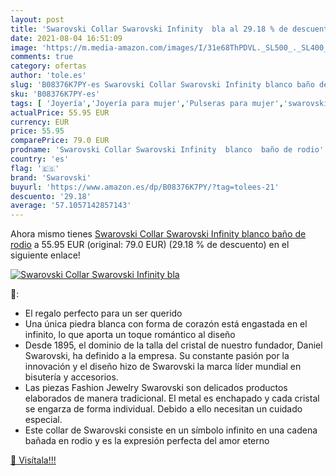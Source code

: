 ```yaml
---
layout: post
title: 'Swarovski Collar Swarovski Infinity  bla al 29.18 % de descuento'
date: 2021-08-04 16:51:09
image: 'https://m.media-amazon.com/images/I/31e68ThPDVL._SL500_._SL400_.jpg'
comments: true
category: ofertas
author: 'tole.es'
slug: 'B08376K7PY-es Swarovski Collar Swarovski Infinity blanco baño de rodio'
sku: 'B08376K7PY-es'
tags: [ 'Joyería','Joyería para mujer','Pulseras para mujer','swarovski', ]
actualPrice: 55.95 EUR
currency: EUR
price: 55.95
comparePrice: 79.0 EUR
prodname: 'Swarovski Collar Swarovski Infinity  blanco  baño de rodio'
country: 'es'
flag: '🇪🇸'
brand: 'Swarovski'
buyurl: 'https://www.amazon.es/dp/B08376K7PY/?tag=tolees-21'
descuento: '29.18'
average: '57.1057142857143'
---
```


Ahora mismo tienes [Swarovski Collar Swarovski Infinity  blanco  baño de rodio](https://www.amazon.es/dp/B08376K7PY/?tag=tolees-21) a 55.95 EUR (original: 79.0 EUR) (29.18 %  de descuento) en el siguiente enlace!

[![Swarovski Collar Swarovski Infinity  bla](https://m.media-amazon.com/images/I/31e68ThPDVL._SL500_._SL400_.jpg)](https://www.amazon.es/dp/B08376K7PY/?tag=tolees-21)

🔎:

- El regalo perfecto para un ser querido
- Una única piedra blanca con forma de corazón está engastada en el infinito, lo que aporta un toque romántico al diseño
- Desde 1895, el dominio de la talla del cristal de nuestro fundador, Daniel Swarovski, ha definido a la empresa. Su constante pasión por la innovación y el diseño hizo de Swarovski la marca líder mundial en bisutería y accesorios.
- Las piezas Fashion Jewelry Swarovski son delicados productos elaborados de manera tradicional. El metal es enchapado y cada cristal se engarza de forma individual. Debido a ello necesitan un cuidado especial.
- Este collar de Swarovski consiste en un símbolo infinito en una cadena bañada en rodio y es la expresión perfecta del amor eterno

[🛒 Visítala!!!](https://www.amazon.es/dp/B08376K7PY/?tag=tolees-21)
